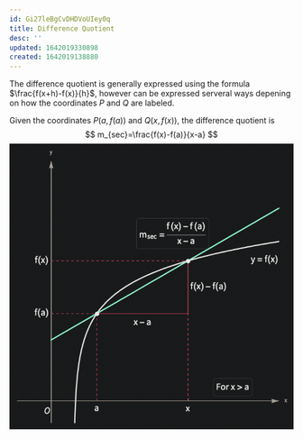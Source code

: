 ```yaml
---
id: Gi27leBgCvDHDVoUIey0q
title: Difference Quotient
desc: ''
updated: 1642019330898
created: 1642019138880
---
```


The difference quotient is generally expressed using the formula $\frac{f(x+h)-f(x)}{h}$, however can be expressed serveral ways depening on how the coordinates $P$ and $Q$ are labeled.

Given the coordinates $P(a,f(a))$ and $Q(x,f(x))$, the difference quotient is
$$
m_{sec}=\frac{f(x)-f(a)}{x-a}
$$
![](/assets/images/2022-01-12-13-28-11.png)